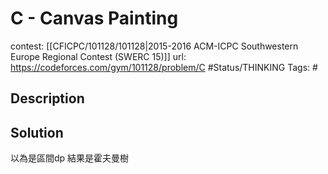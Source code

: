 # C - Canvas Painting

contest: [[CFICPC/101128/101128|2015-2016 ACM-ICPC Southwestern Europe Regional Contest (SWERC 15)]]
url: https://codeforces.com/gym/101128/problem/C
#Status/THINKING 
Tags: #

## Description

## Solution

以為是區間dp
結果是霍夫曼樹